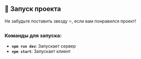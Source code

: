 ## 🚀 Запуск проекта

Не забудьте поставить звезду ⭐, если вам понравился проект!

### Команды для запуска:

- **`npm run dev`**: Запускает сервер
- **`npm start`**: Запускает клиент

